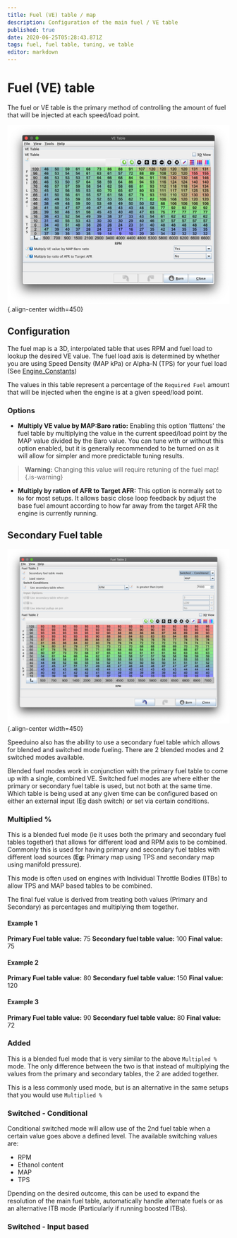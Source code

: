 ```yaml
---
title: Fuel (VE) table / map
description: Configuration of the main fuel / VE table 
published: true
date: 2020-06-25T05:28:43.871Z
tags: fuel, fuel table, tuning, ve table
editor: markdown
---
```


# Fuel (VE) table

The fuel or VE table is the primary method of controlling the amount of fuel that will be injected at each speed/load point. 

![ve_table.png](/img/tuning/ve_table.png){.align-center width=450}

## Configuration
The fuel map is a 3D, interpolated table that uses RPM and fuel load to lookup the desired VE value. The fuel load axis is determined by whether you are using Speed Density (MAP kPa) or Alpha-N (TPS) for your fuel load (See [Engine_Constants](/en/configuration/Engine_Constants))

The values in this table represent a percentage of the `Required Fuel` amount that will be injected when the engine is at a given speed/load point. 

### Options
- **Multiply VE value by MAP:Baro ratio:** Enabling this option 'flattens' the fuel table by multiplying the value in the current speed/load point by the MAP value divided by the Baro value. You can tune with or without this option enabled, but it is generally recommended to be turned on as it will allow for simpler and more predictable tuning results. 
> **Warning:** Changing this value will require retuning of the fuel map!
{.is-warning}

- **Multiply by ration of AFR to Target AFR:** This option is normally set to `No` for most setups. It allows basic close loop feedback by adjust the base fuel amount according to how far away from the target AFR the engine is currently running. 



## Secondary Fuel table

![2nd_fuel_table.png](/img/tuning/2nd_fuel_table.png){.align-center width=450}

Speeduino also has the ability to use a secondary fuel table which allows for blended and switched mode fueling. There are 2 blended modes and 2 switched modes available.

Blended fuel modes work in conjunction with the primary fuel table to come up with a single, combined VE. Switched fuel modes are where either the primary or secondary fuel table is used, but not both at the same time. Which table is being used at any given time can be configured based on either an external input (Eg dash switch) or set via certain conditions. 


### Multiplied %
This is a blended fuel mode (ie it uses both the primary and secondary fuel tables together) that allows for different load and RPM axis to be combined. Commonly this is used for having primary and secondary fuel tables with different load sources (**Eg:** Primary map using TPS and secondary map using manifold pressure). 

This mode is often used on engines with Individual Throttle Bodies (ITBs) to allow TPS and MAP based tables to be combined.

The final fuel value is derived from treating both values (Primary and Secondary) as percentages and multiplying them together. 
#### Example 1
**Primary Fuel table value:** 75
**Secondary fuel table value:** 100
**Final value:** 75 

#### Example 2
**Primary Fuel table value:** 80
**Secondary fuel table value:** 150
**Final value:** 120

#### Example 3
**Primary Fuel table value:** 90
**Secondary fuel table value:** 80
**Final value:** 72

### Added
This is a blended fuel mode that is very similar to the above `Multipled %` mode. The only difference between the two is that instead of multiplying the values from the primary and secondary tables, the 2 are added together. 

This is a less commonly used mode, but is an alternative in the same setups that you would use `Multiplied %`

### Switched - Conditional
Conditional switched mode will allow use of the 2nd fuel table when a certain value goes above a defined level. The available switching values are:

* RPM
* Ethanol content
* MAP 
* TPS

Dpending on the desired outcome, this can be used to expand the resolution of the main fuel table, automatically handle alternate fuels or as an alternative ITB mode (Particularly if running boosted ITBs). 

### Switched - Input based

